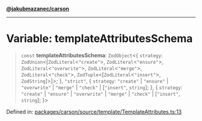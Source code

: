 [**@jakubmazanec/carson**](../README.md)

---

# Variable: templateAttributesSchema

> `const` **templateAttributesSchema**: `ZodObject`\<\{ `strategy`:
> `ZodUnion`\<\[`ZodLiteral`\<`"create"`\>, `ZodLiteral`\<`"ensure"`\>,
> `ZodLiteral`\<`"overwrite"`\>, `ZodLiteral`\<`"merge"`\>, `ZodLiteral`\<`"check"`\>,
> `ZodTuple`\<\[`ZodLiteral`\<`"insert"`\>, `ZodString`\]\>\]\>; \}, `"strict"`, \{ `strategy`:
> `"create"` \| `"ensure"` \| `"overwrite"` \| `"merge"` \| `"check"` \| \[`"insert"`, `string`\];
> \}, \{ `strategy`: `"create"` \| `"ensure"` \| `"overwrite"` \| `"merge"` \| `"check"` \|
> \[`"insert"`, `string`\]; \}\>

Defined in:
[packages/carson/source/template/TemplateAttributes.ts:13](https://github.com/jakubmazanec/tools/blob/797379ce98752dc838b82c8398e04d90c58ce9e7/packages/carson/source/template/TemplateAttributes.ts#L13)
